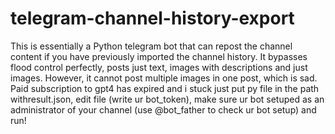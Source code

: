 # telegram-channel-history-export
This is essentially a Python telegram bot that can repost the channel content if you have previously imported the channel history. It bypasses flood control perfectly, posts just text, images with descriptions and just images. However, it cannot post multiple images in one post, which is sad. Paid subscription to gpt4 has expired and i stuck
just put py file in the path withresult.json, edit file (write ur bot_token), make sure ur bot setuped as an administrator of your channel (use @bot_father to check ur bot setup) and run!
